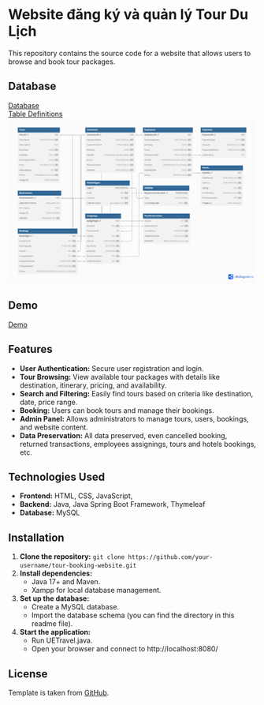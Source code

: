 # Website đăng ký và quản lý Tour Du Lịch

This repository contains the source code for a website that allows users to browse and book tour packages.

## Database

[Database](https://github.com/EnderMagician/Database-Assignment/blob/main/src/main/resources/database/Database.sql) <br>
[Table Definitions](https://github.com/EnderMagician/Database-Assignment/blob/main/src/main/resources/database/README.md)
![Database](https://github.com/EnderMagician/Database-Assignment/blob/main/src/main/resources/database/Database.png)

## Demo

[Demo](https://endermagician.github.io/Database-Assignment/)

## Features

* **User Authentication:** Secure user registration and login.
* **Tour Browsing:** View available tour packages with details like destination, itinerary, pricing, and availability.
* **Search and Filtering:** Easily find tours based on criteria like destination, date, price range.
* **Booking:**  Users can book tours and manage their bookings.
* **Admin Panel:**  Allows administrators to manage tours, users, bookings, and website content.
* **Data Preservation:** All data preserved, even cancelled booking, returned transactions, employees assignings, tours and hotels bookings, etc.

## Technologies Used

* **Frontend:** HTML, CSS, JavaScript, 
* **Backend:** Java, Java Spring Boot Framework, Thymeleaf
* **Database:** MySQL

## Installation

1. **Clone the repository:** `git clone https://github.com/your-username/tour-booking-website.git`
2. **Install dependencies:**
    * Java 17+ and Maven.
    * Xampp for local database management.
3. **Set up the database:**
    * Create a MySQL database.
    * Import the database schema (you can find the directory in this readme file).
4. **Start the application:**
    * Run UETravel.java.
    * Open your browser and connect to http://localhost:8080/

## License

Template is taken from [GitHub](https://github.com/learning-zone/website-templates/tree/master/vteam-a-corporate-multipurpose-free-bootstrap-responsive-template).